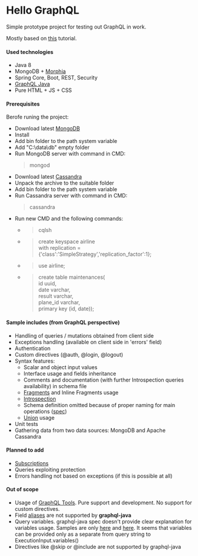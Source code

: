# Hello GraphQL

Simple prototype project for testing out GraphQL in work.

Mostly based on [this](https://howtographql.com) tutorial.

#### Used technologies

* Java 8
* MongoDB + [Morphia](http://mongodb.github.io/morphia/)
* Spring Core, Boot, REST, Security
* [GraphQL Java](https://github.com/graphql-java/graphql-java)
* Pure HTML + JS + CSS

#### Prerequisites

Berofe runing the project:
* Download latest [MongoDB](https://www.mongodb.com/download-center?)
* Install
* Add bin folder to the path system variable
* Add "C:\data\db" empty folder
* Run MongoDB server with command in CMD:
    > mongod
* Download latest [Cassandra](http://cassandra.apache.org/download/)
* Unpack the archive to the suitable folder
* Add bin folder to the path system variable
* Run Cassandra server with command in CMD:
    > cassandra
* Run new CMD and the following commands:
    * > cqlsh
    * > create keyspace airline\
        with replication = {'class':'SimpleStrategy','replication_factor':1};
    * > use airline;
    * > create table maintenances(\
        id uuid,\
        date varchar,\
        result varchar,\
        plane_id varchar,\
        primary key (id, date));

#### Sample includes (from GraphQL perspective)
* Handling of queries / mutations obtained from client side
* Exceptions handling (available on client side in 'errors' field)
* Authentication
* Custom directives (@auth, @login, @logout)
* Syntax features:
    * Scalar and object input values
    * Interface usage and fields inheritance
    * Comments and documentation (with further Introspection queries availability) in schema file
    * [Fragments](http://facebook.github.io/graphql/June2018/#sec-Language.Fragments) and Inline Fragments usage
    * [Introspection](http://facebook.github.io/graphql/June2018/#sec-Introspection)
    * Schema definition omitted because of proper naming for main operations 
    ([spec](http://facebook.github.io/graphql/June2018/#sec-Root-Operation-Types))
    * [Union](http://facebook.github.io/graphql/June2018/#sec-Unions) usage
* Unit tests
* Gathering data from two data sources: MongoDB and Apache Cassandra

#### Planned to add
* [Subscriptions](http://graphql-java.readthedocs.io/en/latest/subscriptions.html)
* Queries exploiting protection
* Errors handling not based on exceptions (if this is possible at all)

#### Out of scope
* Usage of [GraphQL Tools](https://github.com/apollographql/graphql-tools). Pure support and development. No support for custom directives.
* Field [aliases](http://facebook.github.io/graphql/June2018/#sec-Field-Alias) are not supported by **graphql-java**
* Query variables. graphql-java spec doesn't provide clear explanation for variables usage. Samples are only
[here](https://graphql-java.readthedocs.io/en/latest/scalars.html?highlight=variable#coercing-values) and
[here](https://graphql-java.readthedocs.io/en/latest/execution.html?highlight=variable#mutations).
It seems that variables can be provided only as a separate from query string to ExecutionInput.variables()
* Directives like @skip or @include are not supported by graphql-java